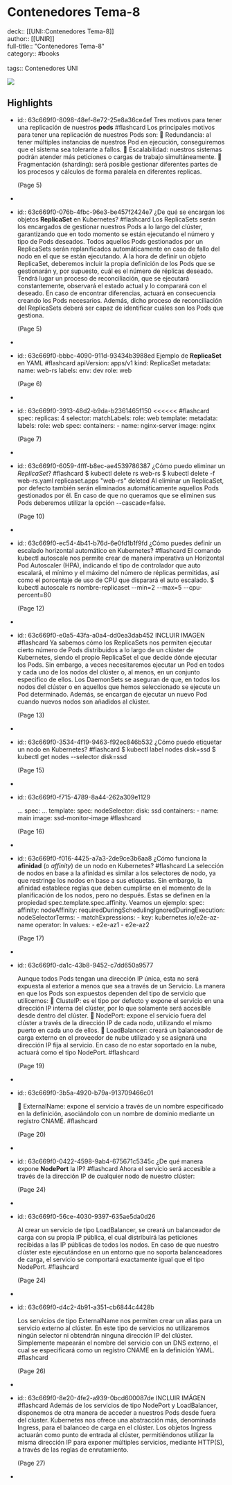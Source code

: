 # Contenedores Tema-8

deck:: [[UNI::Contenedores Tema-8]]\
author:: [[UNIR]]\
full-title:: "Contenedores Tema-8"\
category:: #books\
\
tags:: Contenedores UNI  

![](https://readwise-assets.s3.amazonaws.com/media/uploaded_book_covers/profile_22942/32ba186b-4f2e-404f-9b48-c6df76fd1f74.jpg)
## Highlights
- id:: 63c669f0-8098-48ef-8e72-25e8a36ce4ef
   Tres motivos para tener una replicación de nuestros **pods** #flashcard 
    Los principales motivos para tener una replicación de nuestros Pods son:  Redundancia: al tener múltiples instancias de nuestros Pod en ejecución, conseguiremos que el sistema sea tolerante a fallos.  Escalabilidad: nuestros sistemas podrán atender más peticiones o cargas de trabajo simultáneamente.  Fragmentación (sharding): será posible gestionar diferentes partes de los procesos y cálculos de forma paralela en diferentes replicas.
  
     (Page 5)
-
- id:: 63c669f0-076b-4fbc-96e3-be457f2424e7
   ¿De qué se encargan los objetos **ReplicaSet** en Kubernetes? #flashcard 
    Los ReplicaSets serán los encargados de gestionar nuestros Pods a lo largo del clúster, garantizando que en todo momento se están ejecutando el número y tipo de Pods deseados. Todos aquellos Pods gestionados por un ReplicaSets serán replanificados automáticamente en caso de fallo del nodo en el que se están ejecutando. A la hora de definir un objeto ReplicaSet, deberemos incluir la propia definición de los Pods que se gestionarán y, por supuesto, cuál es el número de réplicas deseado. Tendrá lugar un proceso de reconciliación, que se ejecutará constantemente, observará el estado actual y lo comparará con el deseado. En caso de encontrar diferencias, actuará en consecuencia creando los Pods necesarios. Además, dicho proceso de reconciliación del ReplicaSets deberá ser capaz de identificar cuáles son los Pods que gestiona.
  
     (Page 5)
-
- id:: 63c669f0-bbbc-4090-911d-93434b3988ed
   Ejemplo de **ReplicaSet** en YAML #flashcard 
    apiVersion: apps/v1 kind: ReplicaSet metadata: name: web-rs labels: env: dev role: web
  
     (Page 6)
-
- id:: 63c669f0-3913-48d2-b9da-b2361465f150
   <<<<<< #flashcard 
    spec: replicas: 4 selector: matchLabels: role: web template: metadata: labels: role: web spec: containers: - name: nginx-server image: nginx
  
     (Page 7)
-
- id:: 63c669f0-6059-4fff-b8ec-ae4539786387
   ¿Cómo puedo eliminar un *ReplicaSet*? #flashcard 
    $ kubectl delete rs web-rs $ kubectl delete -f web-rs.yaml replicaset.apps "web-rs" deleted Al eliminar un ReplicaSet, por defecto también serán eliminados automáticamente aquellos Pods gestionados por él. En caso de que no queramos que se eliminen sus Pods deberemos utilizar la opción --cascade=false.
  
     (Page 10)
-
- id:: 63c669f0-ec54-4b41-b76d-6e0fd1b1f9fd
   ¿Cómo puedes definir un escalado horizontal automático en Kubernetes? #flashcard 
    El comando kubectl autoscale nos permite crear de manera imperativa un Horizontal Pod Autoscaler (HPA), indicando el tipo de controlador que auto escalará, el mínimo y el máximo del número de réplicas permitidas, así como el porcentaje de uso de CPU que disparará el auto escalado. $ kubectl autoscale rs nombre-replicaset --min=2 --max=5 --cpu-percent=80
  
     (Page 12)
-
- id:: 63c669f0-e0a5-43fa-a0a4-dd0ea3dab452
   INCLUIR IMAGEN #flashcard 
    Ya sabemos cómo los ReplicaSets nos permiten ejecutar cierto número de Pods distribuidos a lo largo de un clúster de Kubernetes, siendo el propio ReplicaSet el que decide dónde ejecutar los Pods. Sin embargo, a veces necesitaremos ejecutar un Pod en todos y cada uno de los nodos del clúster o, al menos, en un conjunto especifico de ellos. Los DaemonSets se aseguran de que, en todos los nodos del clúster o en aquellos que hemos seleccionado se ejecute un Pod determinado. Además, se encargan de ejecutar un nuevo Pod cuando nuevos nodos son añadidos al clúster.
  
     (Page 13)
-
- id:: 63c669f0-3534-4f19-9463-f92ec846b532
   ¿Cómo puedo etiquetar un nodo en Kubernetes? #flashcard 
    $ kubectl label nodes <nobre-nodo> disk=ssd $ kubectl get nodes --selector disk=ssd
  
     (Page 15)
-
- id:: 63c669f0-f715-4789-8a44-262a309e1129
  
  ... spec: ... template: spec: nodeSelector: disk: ssd containers: - name: main image: ssd-monitor-image #flashcard 
  
  
     (Page 16)
-
- id:: 63c669f0-f016-4425-a7a3-2de9ce3b6aa8
   ¿Cómo funciona la **afinidad** (o *affinity*) de un nodo en Kubernetes? #flashcard 
    La selección de nodos en base a la afinidad es similar a los selectores de nodo, ya que restringe los nodos en base a sus etiquetas. Sin embargo, la afinidad establece reglas que deben cumplirse en el momento de la planificación de los nodos, pero no después. Estas se definen en la propiedad spec.template.spec.affinity. Veamos un ejemplo: spec: affinity: nodeAffinity: requiredDuringSchedulingIgnoredDuringExecution: nodeSelectorTerms: - matchExpressions: - key: kubernetes.io/e2e-az-name operator: In values: - e2e-az1 - e2e-az2
  
     (Page 17)
-
- id:: 63c669f0-da1c-43b8-9452-c7dd650a9577
  
  Aunque todos Pods tengan una dirección IP única, esta no será expuesta al exterior a menos que sea a través de un Servicio. La manera en que los Pods son expuestos dependen del tipo de servicio que utilicemos:  ClusteIP: es el tipo por defecto y expone el servicio en una dirección IP interna del clúster, por lo que solamente será accesible desde dentro del clúster.  NodePort: expone el servicio fuera del clúster a través de la dirección IP de cada nodo, utilizando el mismo puerto en cada uno de ellos.  LoadBalancer: creará un balanceador de carga externo en el proveedor de nube utilizado y se asignará una dirección IP fija al servicio. En caso de no estar soportado en la nube, actuará como el tipo NodePort. #flashcard 
  
  
     (Page 19)
-
- id:: 63c669f0-3b5a-4920-b79a-913709466c01
  
   ExternalName: expone el servicio a través de un nombre especificado en la definición, asociándolo con un nombre de dominio mediante un registro CNAME. #flashcard 
  
  
     (Page 20)
-
- id:: 63c669f0-0422-4598-9ab4-675671c5345c
   ¿De qué manera expone **NodePort** la IP? #flashcard 
    Ahora el servicio será accesible a través de la dirección IP de cualquier nodo de nuestro clúster:
  
     (Page 24)
-
- id:: 63c669f0-56ce-4030-9397-635ae5da0d26
  
  Al crear un servicio de tipo LoadBalancer, se creará un balanceador de carga con su propia IP pública, el cual distribuirá las peticiones recibidas a las IP públicas de todos los nodos. En caso de que nuestro clúster este ejecutándose en un entorno que no soporta balanceadores de carga, el servicio se comportará exactamente igual que el tipo NodePort. #flashcard 
  
  
     (Page 24)
-
- id:: 63c669f0-d4c2-4b91-a351-cb6844c4428b
  
  Los servicios de tipo ExternalName nos permiten crear un alias para un servicio externo al clúster. En este tipo de servicios no utilizaremos ningún selector ni obtendrán ninguna dirección IP del clúster. Simplemente mapearán el nombre del servicio con un DNS externo, el cual se especificará como un registro CNAME en la definición YAML. #flashcard 
  
  
     (Page 26)
-
- id:: 63c669f0-8e20-4fe2-a939-0bcd600087de
   INCLUIR IMÁGEN #flashcard 
    Además de los servicios de tipo NodePort y LoadBalancer, disponemos de otra manera de acceder a nuestros Pods desde fuera del clúster. Kubernetes nos ofrece una abstracción más, denominada Ingress, para el balanceo de carga en el clúster. Los objetos Ingress actuarán como punto de entrada al clúster, permitiéndonos utilizar la misma dirección IP para exponer múltiples servicios, mediante HTTP(S), a través de las reglas de enrutamiento.
  
     (Page 27)
-